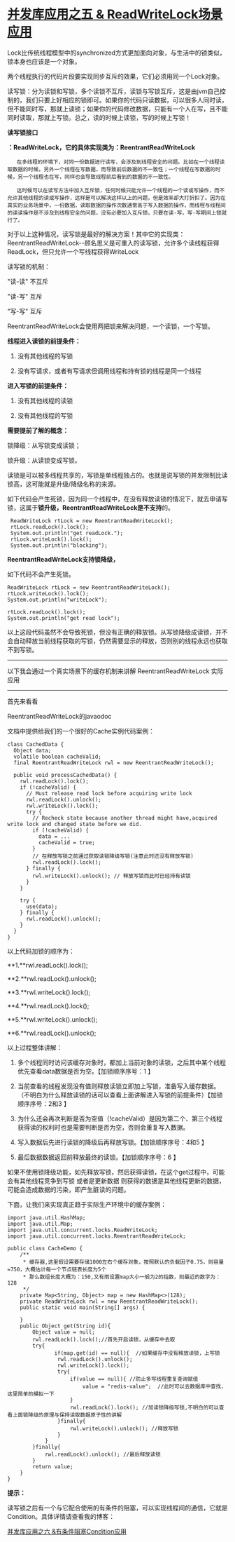 # [并发库应用之五 & ReadWriteLock场景应用](https://www.cnblogs.com/liang1101/p/6475555.html)

Lock比传统线程模型中的synchronized方式更加面向对象，与生活中的锁类似，锁本身也应该是一个对象。

两个线程执行的代码片段要实现同步互斥的效果，它们必须用同一个Lock对象。

读写锁：分为读锁和写锁，多个读锁不互斥，读锁与写锁互斥，这是由jvm自己控制的，我们只要上好相应的锁即可。如果你的代码只读数据，可以很多人同时读，但不能同时写，那就上读锁；如果你的代码修改数据，只能有一个人在写，且不能同时读取，那就上写锁。总之，读的时候上读锁，写的时候上写锁！

**读写锁接口**

**：ReadWriteLock，它的具体实现类为：ReentrantReadWriteLock**

```
   在多线程的环境下，对同一份数据进行读写，会涉及到线程安全的问题。比如在一个线程读取数据的时候，另外一个线程在写数据，而导致前后数据的不一致性；一个线程在写数据的时候，另一个线程也在写，同样也会导致线程前后看到的数据的不一致性。

   这时候可以在读写方法中加入互斥锁，任何时候只能允许一个线程的一个读或写操作，而不允许其他线程的读或写操作，这样是可以解决这样以上的问题，但是效率却大打折扣了。因为在真实的业务场景中，一份数据，读取数据的操作次数通常高于写入数据的操作，而线程与线程间的读读操作是不涉及到线程安全的问题，没有必要加入互斥锁，只要在读-写，写-写期间上锁就行了。
```

对于以上这种情况，读写锁是最好的解决方案！其中它的实现类：ReentrantReadWriteLock--顾名思义是可重入的读写锁，允许多个读线程获得ReadLock，但只允许一个写线程获得WriteLock

读写锁的机制：

"读-读" 不互斥

"读-写" 互斥

"写-写" 互斥

ReentrantReadWriteLock会使用两把锁来解决问题，一个读锁，一个写锁。

**线程进入读锁的前提条件：**

 1. 没有其他线程的写锁

1. 没有写请求，或者有写请求但调用线程和持有锁的线程是同一个线程

**进入写锁的前提条件：**

1. 没有其他线程的读锁

2. 没有其他线程的写锁

**需要提前了解的概念：**

锁降级：从写锁变成读锁；

锁升级：从读锁变成写锁。

读锁是可以被多线程共享的，写锁是单线程独占的。也就是说写锁的并发限制比读锁高，这可能就是升级/降级名称的来源。

如下代码会产生死锁，因为同一个线程中，在没有释放读锁的情况下，就去申请写锁，这属于**锁升级，ReentrantReadWriteLock是不支持**的。

```
 ReadWriteLock rtLock = new ReentrantReadWriteLock();
 rtLock.readLock().lock();
 System.out.println("get readLock.");
 rtLock.writeLock().lock();
 System.out.println("blocking");
```

**ReentrantReadWriteLock支持锁降级，**

如下代码不会产生死锁。

```
ReadWriteLock rtLock = new ReentrantReadWriteLock();
rtLock.writeLock().lock();
System.out.println("writeLock");

rtLock.readLock().lock();
System.out.println("get read lock");
```

以上这段代码虽然不会导致死锁，但没有正确的释放锁。从写锁降级成读锁，并不会自动释放当前线程获取的写锁，仍然需要显示的释放，否则别的线程永远也获取不到写锁。

---

以下我会通过一个真实场景下的缓存机制来讲解 ReentrantReadWriteLock 实际应用

---

首先来看看

ReentrantReadWriteLock的javaodoc

文档中提供给我们的一个很好的Cache实例代码案例：

```
class CachedData {
  Object data;
  volatile boolean cacheValid;
  final ReentrantReadWriteLock rwl = new ReentrantReadWriteLock();

  public void processCachedData() {
    rwl.readLock().lock();
    if (!cacheValid) {
      // Must release read lock before acquiring write lock
      rwl.readLock().unlock();
      rwl.writeLock().lock();
      try {
        // Recheck state because another thread might have,acquired write lock and changed state before we did.
        if (!cacheValid) {
          data = ...
          cacheValid = true;
        }
        // 在释放写锁之前通过获取读锁降级写锁(注意此时还没有释放写锁)
        rwl.readLock().lock();
      } finally {
        rwl.writeLock().unlock(); // 释放写锁而此时已经持有读锁
      }
    }

    try {
      use(data);
    } finally {
      rwl.readLock().unlock();
    }
  }
}
```

以上代码加锁的顺序为：

**1.**rwl.readLock\(\).lock\(\);

**2.**rwl.readLock\(\).unlock\(\);

**3.**rwl.writeLock\(\).lock\(\);

**4.**rwl.readLock\(\).lock\(\);

**5.**rwl.writeLock\(\).unlock\(\);

**6.**rwl.readLock\(\).unlock\(\);

以上过程整体讲解：

1. 多个线程同时访问该缓存对象时，都加上当前对象的读锁，之后其中某个线程优先查看data数据是否为空。【加锁顺序序号：1 】

2. 当前查看的线程发现没有值则释放读锁立即加上写锁，准备写入缓存数据。（不明白为什么释放读锁的话可以查看上面讲解进入写锁的前提条件）【加锁顺序序号：2和3 】

3. 为什么还会再次判断是否为空值（!cacheValid）是因为第二个、第三个线程获得读的权利时也是需要判断是否为空，否则会重复写入数据。

4. 写入数据后先进行读锁的降级后再释放写锁。【加锁顺序序号：4和5 】

5. 最后数据数据返回前释放最终的读锁。【加锁顺序序号：6 】

如果不使用锁降级功能，如先释放写锁，然后获得读锁，在这个get过程中，可能会有其他线程竞争到写锁 或者是更新数据 则获得的数据是其他线程更新的数据，可能会造成数据的污染，即产生脏读的问题。

下面，让我们来实现真正趋于实际生产环境中的缓存案例：

```
import java.util.HashMap;
import java.util.Map;
import java.util.concurrent.locks.ReadWriteLock;
import java.util.concurrent.locks.ReentrantReadWriteLock;

public class CacheDemo {
    /**
     * 缓存器,这里假设需要存储1000左右个缓存对象，按照默认的负载因子0.75，则容量=750，大概估计每一个节点链表长度为5个
     * 那么数组长度大概为：150,又有雨设置map大小一般为2的指数，则最近的数字为：128
     */
    private Map<String, Object> map = new HashMap<>(128);
    private ReadWriteLock rwl = new ReentrantReadWriteLock();
    public static void main(String[] args) {

    }
    public Object get(String id){
        Object value = null;
        rwl.readLock().lock();//首先开启读锁，从缓存中去取
        try{
               if(map.get(id) == null){  //如果缓存中没有释放读锁，上写锁
                rwl.readLock().unlock();
                rwl.writeLock().lock();
                try{
                    if(value == null){ //防止多写线程重复查询赋值
                        value = "redis-value";  //此时可以去数据库中查找，这里简单的模拟一下
                    }
                    rwl.readLock().lock(); //加读锁降级写锁,不明白的可以查看上面锁降级的原理与保持读取数据原子性的讲解
                }finally{
                    rwl.writeLock().unlock(); //释放写锁
                }
            }
        }finally{
            rwl.readLock().unlock(); //最后释放读锁
        }
        return value;
    }
}
```

**提示：**

读写锁之后有一个与它配合使用的有条件的阻塞，可以实现线程间的通信，它就是Condition。具体详情请查看我的博客：

[并发库应用之六 &有条件阻塞Condition应用](http://www.cnblogs.com/liang1101/p/6522375.html)

